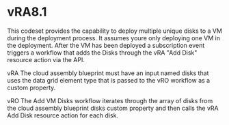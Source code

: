# vRA8.1
This codeset provides the capability to deploy multiple unique disks to a VM during the deployment process. It assumes youre only deploying one VM in the deployment. After the VM has been deployed a subscription event triggers a workflow that adds the Disks through the vRA "Add Disk" resource action via the API.

vRA
The cloud assembly blueprint must have an input named disks that uses the data grid element type that is passed to the vRO workflow as a custom property.

vRO
The Add VM Disks workflow iterates through the array of disks from the cloud assembly blueprint disks custom property and then calls the vRA Add Disk resource action for each disk.


